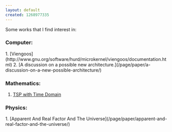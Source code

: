```yaml
---
layout: default
created: 1268977335
---
```

Some works that I find interest in:
<h3>Computer:</h3>
1. [Viengoos](http://www.gnu.org/software/hurd/microkernel/viengoos/documentation.html)
2. [A discussion on a possible new architecture.](/page/paper/a-discussion-on-a-new-possible-architecture/)

<h3>Mathematics:</h3>

1. [TSP with Time Domain](/page/paper/tsp-with-time-domain/)

<h3>Physics:</h3>
1. [Apparent And Real Factor And The Universe](/page/paper/apparent-and-real-factor-and-the-universe/)

